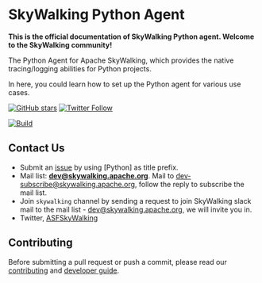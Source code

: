 # SkyWalking Python Agent

**This is the official documentation of SkyWalking Python agent. Welcome to the SkyWalking community!**

The Python Agent for Apache SkyWalking, which provides the native tracing/logging abilities for Python projects.

In here, you could learn how to set up the Python agent for various use cases.

[![GitHub stars](https://img.shields.io/github/stars/apache/skywalking-python.svg?style=for-the-badge&label=Stars&logo=github)](https://github.com/apache/skywalking-python)
[![Twitter Follow](https://img.shields.io/twitter/follow/asfskywalking.svg?style=for-the-badge&label=Follow&logo=twitter)](https://twitter.com/AsfSkyWalking)

[![Build](https://github.com/apache/skywalking-python/workflows/Build/badge.svg?branch=master)](https://github.com/apache/skywalking-python/actions?query=branch%3Amaster+event%3Apush+workflow%3A%22Build%22)

## Contact Us
* Submit an [issue](https://github.com/apache/skywalking/issues/new) by using [Python] as title prefix.
* Mail list: **dev@skywalking.apache.org**. 
Mail to [dev-subscribe@skywalking.apache.org](mailto:dev-subscribe@skywalking.apache.org), follow the reply to subscribe the mail list.
* Join `skywalking` channel by sending a request to join SkyWalking slack mail to the mail list - dev@skywalking.apache.org, we will invite you in.
* Twitter, [ASFSkyWalking](https://twitter.com/ASFSkyWalking)

## Contributing

Before submitting a pull request or push a commit, please read our [contributing](https://github.com/apache/skywalking-python/blob/master/CONTRIBUTING.md) and [developer guide](en/contribution/Developer.md).
